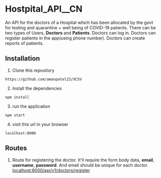 # Hostpital_API__CN
An API for the doctors of a Hospital which has been allocated by the govt for testing and quarantine + well being of COVID-19 patients. There can be two types of Users,
**Doctors** and **Patients**. Doctors can log in. Doctors can register patients in the app(using phone number). Doctors can create reports of patients.

## Installation
1. Clone this repository
```
https://github.com/amanpatel23/XCSV
```
2. Install the dependencies
```
npm install
```
3. run the application
```
npm start
```
4. visit this url in your browser
```
localhost:8000 
```

## Routes
1. Route for registering the doctor. It'll require the form body data, **email**, **username**, **password**. And email should be unique for each doctor.
[localhost:8000/api/v1/doctors/register](localhost:8000/api/v1/doctors/register)
